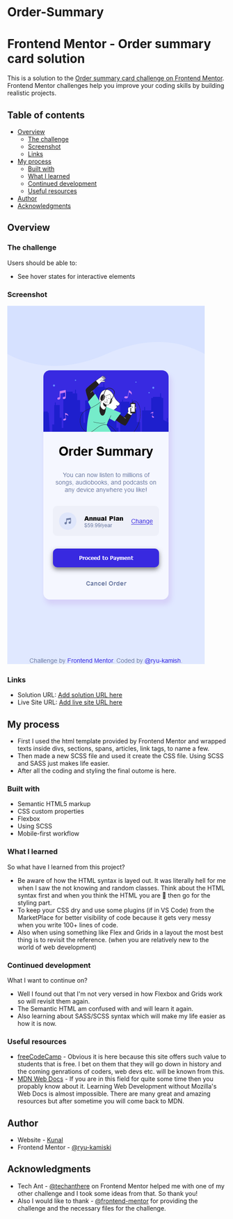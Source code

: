 # Order-Summary
# Frontend Mentor - Order summary card solution

This is a solution to the [Order summary card challenge on Frontend Mentor](https://www.frontendmentor.io/challenges/order-summary-component-QlPmajDUj). Frontend Mentor challenges help you improve your coding skills by building realistic projects. 

## Table of contents

- [Overview](#overview)
  - [The challenge](#the-challenge)
  - [Screenshot](#screenshot)
  - [Links](#links)
- [My process](#my-process)
  - [Built with](#built-with)
  - [What I learned](#what-i-learned)
  - [Continued development](#continued-development)
  - [Useful resources](#useful-resources)
- [Author](#author)
- [Acknowledgments](#acknowledgments)


## Overview

### The challenge

Users should be able to:

- See hover states for interactive elements

### Screenshot

![](images/ScreenShot.png)

### Links

- Solution URL: [Add solution URL here](https://www.frontendmentor.io/challenges/order-summary-component-QlPmajDUj)
- Live Site URL: [Add live site URL here](https://your-live-site-url.com)

## My process

- First I used the html template provided by Frontend Mentor and wrapped texts inside divs, sections, spans, articles, link tags, to name a few.
- Then made a new SCSS file and used it create the CSS file. Using SCSS and SASS just makes life easier.
- After all the coding and styling the final outome is here.

### Built with

- Semantic HTML5 markup
- CSS custom properties
- Flexbox
- Using SCSS 
- Mobile-first workflow

### What I learned

So what have I learned from this project?

  - Be aware of how the HTML syntax is layed out. It was literally hell for me when I saw the not knowing and random classes. Think about the HTML syntax first and when you think the HTML you are 💯 then go for the styling part.
  - To keep your CSS dry and use some plugins (if in VS Code) from the MarketPlace for better visibility of code because it gets very messy when you write 100+ lines of code. 
  - Also when using something like Flex and Grids in a layout the most best thing is to revisit the reference. (when you are relatively new to the world of web development)

### Continued development

What I want to continue on?
  - Well I found out that I'm not very versed in how Flexbox and Grids work so will revisit them again.
  - The Semantic HTML am confused with and will learn it again.
  - Also learning about SASS/SCSS syntax which will make my life easier as how it is now.

### Useful resources

- [freeCodeCamp](https://www.freecodecamp.org/) - Obvious it is here because this site offers such value to students that is free. I bet on them that they will go down in history and the coming genrations of coders, web devs etc. will be known from this.
- [MDN Web Docs](https://developer.mozilla.org/en-US/docs/Web/CSS) - If you are in this field for quite some time then you propably know about it. Learning Web Development without Mozilla's Web Docs is almost impossible. There are many great and amazing resources but after sometime you will come back to MDN.

## Author

- Website - [Kunal](https://www.your-site.com)
- Frontend Mentor - [@ryu-kamiski](https://www.frontendmentor.io/profile/yourusername)


## Acknowledgments

- Tech Ant - [@techanthere](https://www.frontendmentor.io/profile/techanthere) on Frontend Mentor helped me with one of my other challenge and I took some ideas from that. So thank you! 
- Also I would like to thank - [@frontend-mentor](https://www.frontendmentor.io/home) for providing the challenge and the necessary files for the challenge.
